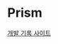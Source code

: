 # Prism

[개발 기록 사이트](https://rainbowbear-obsidian.netlify.app/prism-%ED%8F%AC%ED%8A%B8%ED%8F%B4%EB%A6%AC%EC%98%A4-%EA%B3%B5%EC%9C%A0-sns)
